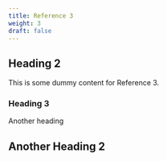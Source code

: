 ```yaml
---
title: Reference 3
weight: 3
draft: false
---
```


## Heading 2

This is some dummy content for Reference 3.

### Heading 3

Another heading

## Another Heading 2

